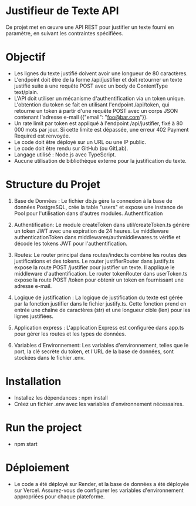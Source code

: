 # Justifieur de Texte API
Ce projet met en œuvre une API REST pour justifier un texte fourni en paramètre, en suivant les contraintes spécifiées.
# Objectif
- Les lignes du texte justifié doivent avoir une longueur de 80 caractères.
- L'endpoint doit être de la forme /api/justifier et doit retourner un texte justifié suite à une requête POST avec un body de ContentType text/plain.
- L'API doit utiliser un mécanisme d'authentification via un token unique. L'obtention du token se fait en utilisant l'endpoint /api/token, qui retourne un token à partir 
  d'une requête POST avec un corps JSON contenant l'adresse e-mail ({"email": "foo@bar.com"}).
- Un rate limit par token est appliqué à l'endpoint /api/justifier, fixé à 80 000 mots par jour. Si cette limite est dépassée, une erreur 402 Payment Required est renvoyée.
- Le code doit être déployé sur un URL ou une IP public.
- Le code doit être rendu sur GitHub (ou GitLab).
- Langage utilisé : Node.js avec TypeScript.
- Aucune utilisation de bibliothèque externe pour la justification du texte.

# Structure du Projet
1) Base de Données :
   Le fichier db.js gère la connexion à la base de données PostgreSQL, crée la table "users" et expose une instance de Pool pour l'utilisation dans d'autres modules.
   Authentification
2) Authentification:
   Le module createToken dans util/createToken.ts génère un token JWT avec une expiration de 24 heures.
   Le middleware authenticationToken dans middlewares/authmiddlewares.ts vérifie et décode les tokens JWT pour l'authentification.
3) Routes:
   Le router principal dans routes/index.ts combine les routes des justifications et des tokens.
   Le router justifierRouter dans justify.ts expose la route POST /justifier pour justifier un texte. Il applique le middleware d'authentification.
   Le router tokenRouter dans userToken.ts expose la route POST /token pour obtenir un token en fournissant une adresse e-mail.

4) Logique de justification : 
   La logique de justification du texte est gérée par la fonction justifier dans le fichier justify.ts. Cette fonction prend en entrée une chaîne de caractères (str) et une 
   longueur cible (len) pour les lignes justifiées.
5) Application express :
   L'application Express est configurée dans app.ts pour gérer les routes et les types de données.
6) Variables d'Environnement:
   Les variables d'environnement, telles que le port, la clé secrète du token, et l'URL de la base de données, sont stockées dans le fichier .env.
# Installation 
- Installez les dépendances : npm install   
- Créez un fichier .env avec les variables d'environnement nécessaires.
# Run the project 
- npm start
# Déploiement
- Le code a été déployé sur Render, et la base de données a été déployée sur Vercel. Assurez-vous de configurer les variables d'environnement appropriées pour chaque 
  plateforme.



